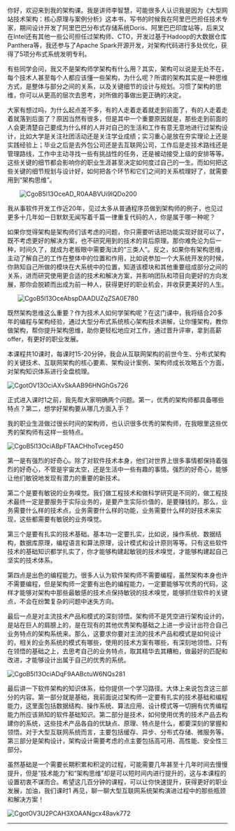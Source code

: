 你好，欢迎来到我的架构课。我是讲师李智慧，可能很多人认识我是因为《大型网站技术架构：核心原理与案例分析》这本书，写书的时候我在阿里巴巴担任技术专家，期间设计开发了阿里巴巴分布式存储系统Doris、阿里巴巴印度站等，后来又在Intel还有其他一些公司担任过架构师、CTO，开发过基于Hadoop的大数据仓库Panthera等，我还参与了Apache Spark开源开发，对架构代码进行多处优化，获得了5项分布式系统发明专利。

有些同学会问，我又不是架构师学架构有什么用？其实，架构可以说是无处不在，每个技术人甚至每个人都应该懂一些架构，为什么呢？所谓的架构其实是一种思维方式，是整体与部分之间的关系，以及关键细节的设计与规划。习惯了架构的思维，你可以从更高的层次去思考，对所做的事做出更正确的决定。

大家有想过吗，为什么起点差不多，有的人走着走着就走到前面了，有的人走着走着就落到后面了？原因当然有很多，但是其中一个重要原因就是，那些走到前面的人会更清楚自己要成为什么样的人并对自己的生活和工作有意无意地进行过架构设计，比如大学是关注社团活动还是关注学业成绩；实习重心是放在夯实理论上还是实践经验上；毕业之后是去外包公司还是去互联网公司，工作后是走技术路线还是管理路线，工作中主动寻找一些有挑战性的任务，还是被动接受上级的安排等等。这些关键的细节都会影响你的职业生涯甚至决定如何度过自己的一生。而如何把这些关键的细节规划与设计好，如何把各个环节和它们之间的关系梳理好了，就需要用到“架构思维”。

​                                ![CgoB5l13OceAD_R0AABVUi9IQDo200](E:\笔记\架构师的36项修炼\image\CgoB5l13OceAD_R0AABVUi9IQDo200.png)

我从事软件开发工作近20年，见过太多从普通程序员做到架构师的例子，也见过更多十几年如一日默默无闻写着千篇一律重复代码的人，你是属于哪一种呢？

如果你觉得架构是架构师们该考虑的问题，你只需要听话把功能实现好就可以了，既不考虑更好的解决方案，也不研究用到的技术的背后原理。那你难免沦为后一种，时间久了，就成为老板眼中需要淘汰的“三类人”。反之，如果你有架构思维，主动了解自己的工作在整体中的位置和作用，比如说参加一个大系统开发的时候，你熟知自己所做的模块在大系统中的位置，知道该模块和其他重要组成部分之间的关系，进而研究使用更合适的技术和解决方案，并影响团队和项目向更好的方向发展，那你会脱颖而出成为前一种人，获得更好的职业机会，并收获更美好的人生。

                                        ![CgoB5l13OceAbspDAADUZqZSA0E780](E:\笔记\架构师的36项修炼\image\CgoB5l13OceAbspDAADUZqZSA0E780.png)

既然架构思维这么重要？作为技术人如何学架构呢？在这门课中，我将结合20多年的编程与架构经验，通过大型分布式系统核心架构技术讲解，让你懂架构，教你做架构，帮你提升架构思维，助你更轻松地应对工作，通过晋升评审，拿到高薪offer，有更好的职业发展。

本课程共10课时，每课时15-20分钟，我会从互联网架构的前世今生、分布式架构的关键技术、互联网架构的核心要素、架构设计案例、架构师成长攻略五个方面，对架构知识体系进行全盘梳理。

![CgotOV13OciAXvSkAAB96HNGhGs726](E:\笔记\架构师的36项修炼\image\CgotOV13OciAXvSkAAB96HNGhGs726.png)

正式进入课时1之前，我先帮大家明确两个问题。第一，优秀的架构师都具备哪些特点？第二，想学好架构要从哪几方面入手？

我的职业生涯做过很长时间的架构师，也认识很多优秀的架构师，在我眼里这些优秀的架构师有这样一些特点。

![CgoB5l13OciABpFTAACHhoTvceg450](E:\笔记\架构师的36项修炼\image\CgoB5l13OciABpFTAACHhoTvceg450.png)

第一是有强烈的好奇心。除了对软件技术本身，他们对世界上很多事情都保持着强烈的好奇心，不管是宇宙太空，还是生活中一些有趣的事情。强烈的好奇心，能够让他们敏锐地发现有潜力的重要的新技术。

第二个是要有敏锐的业务嗅觉。我们做工程技术和做科学研究是不同的，做工程技术最终一定是要服务于实际业务的，是要产生实际价值的，是要赚钱的。那么，业务需要什么样的技术点，业务需要什么样的功能，业务需要什么样的好技术来实现，这些都需要有敏锐的业务嗅觉。

第三个是要有扎实的技术基础。基本功一定要扎实，比如说，操作系统、数据结构，数据库原理，编程语言和算法原理，设计模式和设计原则等等。只有这些软件技术的基础知识都学扎实了，你才能够构建起敏锐的技术嗅觉，才能够构建起自己坚实的技术体系。

第四点是出色的编程能力。很多人认为软件架构师不需要编程，虽然架构本身也许不需要编程，但是架构师一定要有出色的编程能力，一定要能够写优秀的代码，这样才能够对架构中那些最敏感的技术点保持敏锐的技术嗅觉，能够抓住软件的关键点，不会在纷繁复杂的问题中迷失方向。

最后一点是对主流技术产品和模式的深刻领悟。架构师不是凭空进行架构设计的，是站在巨人的肩膀上的，是在现有的其他优秀架构基础之上进一步设计出符合自己业务特点的架构系统来。那么，这要求你要对主流的技术产品和模式是如何设计的，相关的业务系统的模式有哪些，使用的技术方案有哪些，有深刻地领悟。只有在领悟的基础之上，去思考自己的业务特点，取其精华去其糟粕，做最好的匹配和改进，才能够设计出属于自己的优秀的系统。

![CgoB5l13OciADqF9AABctuW6NQs281](E:\笔记\架构师的36项修炼\image\CgoB5l13OciADqF9AABctuW6NQs281.png)

最后讲一下软件架构的知识体系，给你提供一个学习路径。大体上来说包含这三部分的内容。第一部分就是基础，我前面说过架构师一定要有扎实的技术基础和编程能力，这里面包括数据结构、操作系统、算法应用、设计模式等一切拥有优秀编程能力所应该熟知的软件基础知识。第二部分是技术，如何使用优秀的技术产品去构建你的系统，这些技术产品各自的优缺点、原理、特点是什么，都要深刻的掌握和领悟。对于大型互联网系统而言，主要包括缓存、异步、分布式存储、微服务等。第三部分是架构设计，架构设计需要考虑的点主要包括高可用、高性能、安全性三部分。   

虽然基础是一个需要长期积累和积淀的过程，可能需要几年甚至十几年时间去慢慢提升，但是“技术能力”和“架构思维”却是可以短时间内进行提升的，这与本课程的设置初衷不谋而合。希望这几百分钟的课程，可以让你快速提升，获得更好的职业发展，加油，我们课时1 再见，聊一聊大型互联网系统架构演进过程中的那些瓶颈和解决方案！

![CgotOV3U2PCAH3XOAANgcx48avk772](E:\笔记\架构师的36项修炼\image\CgotOV3U2PCAH3XOAANgcx48avk772.jpg)

****